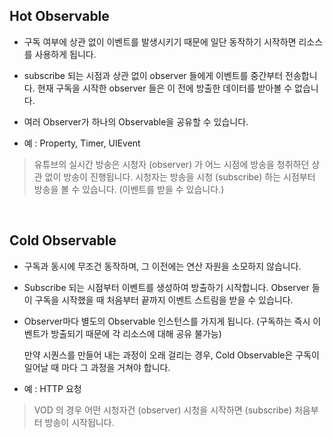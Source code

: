 ## Hot Observable

- 구독 여부에 상관 없이 이벤트를 발생시키기 때문에 일단 동작하기 시작하면 리소스를 사용하게 됩니다.
- subscribe 되는 시점과 상관 없이 observer 들에게 이벤트를 중간부터 전송합니다. 현재 구독을 시작한 observer 들은 이 전에 방출한 데이터를 받아볼 수 없습니다.

- 여러 Observer가 하나의 Observable을 공유할 수 있습니다.

- 예 : Property, Timer, UIEvent

> 유튜브의 실시간 방송은 시청자 (observer) 가 어느 시점에 방송을 청취하던 상관 없이 방송이 진행됩니다. 시청자는 방송을 시청 (subscribe) 하는 시점부터 방송을 볼 수 있습니다. (이벤트를 받을 수 있습니다.)

<br/>

## Cold Observable

- 구독과 동시에 무조건 동작하며, 그 이전에는 연산 자원을 소모하지 않습니다.
- Subscribe 되는 시점부터 이벤트를 생성하여 방출하기 시작합니다. Observer 들이 구독을 시작했을 때 처음부터 끝까지 이벤트 스트림을 받을 수 있습니다. 

- Observer마다 별도의 Observable 인스턴스를 가지게 됩니다. (구독하는 즉시 이벤트가 방출되기 때문에 각 리소스에 대해 공유 불가능)

  만약 시퀀스를 만들어 내는 과정이 오래 걸리는 경우, Cold Observable은 구독이 일어날 때 마다 그 과정을 거쳐야 합니다.

- 예 : HTTP 요청

> VOD 의 경우 어떤 시청자건 (observer) 시청을 시작하면 (subscribe) 처음부터 방송이 시작됩니다. 

